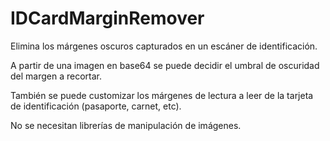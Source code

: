 # IDCardMarginRemover
Elimina los márgenes oscuros capturados en un escáner de identificación.

A partir de una imagen en base64 se puede decidir el umbral de oscuridad del margen a recortar.

También se puede customizar los márgenes de lectura a leer de la tarjeta de identificación (pasaporte, carnet, etc).

No se necesitan librerías de manipulación de imágenes.